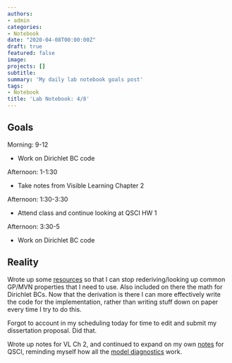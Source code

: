 ```yaml
---
authors:
- admin
categories:
- Notebook
date: "2020-04-08T00:00:00Z"
draft: true
featured: false
image:
projects: []
subtitle: 
summary: 'My daily lab notebook goals post'
tags:
- Notebook
title: 'Lab Notebook: 4/8'
---
```


## Goals ##

Morning: 9-12
- Work on Dirichlet BC code

Afternoon: 1-1:30
- Take notes from Visible Learning Chapter 2

Afternoon: 1:30-3:30
- Attend class and continue looking at QSCI HW 1

Afternoon: 3:30-5
- Work on Dirichlet BC code

## Reality ##

Wrote up some [resources](/courses/gaussian-processes) so that I can stop rederiving/looking up common GP/MVN properties that I need to use. Also included on there the math for Dirichlet BCs. Now that the derivation is there I can more effectively write the code for the implementation, rather than writing stuff down on paper every time I try to do this.

Forgot to account in my scheduling today for time to edit and submit my dissertation proposal. Did that.

Wrote up notes for VL Ch 2, and continued to expand on my own [notes](/courses/qsci-483) for QSCI, reminding myself how all the [model diagnostics](/courses/qsci-483/linear-regression/diagnostics) work.  